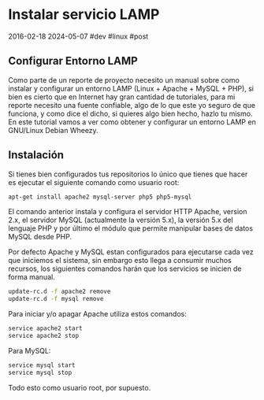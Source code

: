 <!-- vim: set spelllang=es_mx: -->

# Instalar servicio LAMP
2016-02-18 2024-05-07 #dev #linux #post

## Configurar Entorno LAMP
Como parte de un reporte de proyecto necesito un manual sobre como instalar y configurar un entorno LAMP (Linux + Apache + MySQL + PHP), si bien es cierto que en Internet hay gran cantidad de tutoriales, para mi reporte necesito una fuente confiable, algo de lo que este yo seguro de que funciona, y como dice el dicho, si quieres algo bien hecho, hazlo tu mismo. En este tutorial vamos a ver como obtener y configurar un entorno LAMP en GNU/Linux Debian Wheezy.

## Instalación
Si tienes bien configurados tus repositorios lo único que tienes que hacer es ejecutar el siguiente comando como usuario root:

```sh
apt-get install apache2 mysql-server php5 php5-mysql
```

El comando anterior instala y configura el servidor HTTP Apache, version 2.x, el servidor MySQL (actualmente la versión 5.x), la versión 5.x del lenguaje PHP y por último el módulo que permite manipular bases de datos MySQL desde PHP.

Por defecto Apache y MySQL estan configurados para ejecutarse cada vez que iniciemos el sistema, sin embargo esto llega a consumir muchos recursos, los siguientes comandos harán que los servicios se inicien de forma manual.
```sh
update-rc.d -f apache2 remove
update-rc.d -f mysql remove
```

Para iniciar y/o apagar Apache utiliza estos comandos:

```sh
service apache2 start
service apache2 stop
```

Para MySQL:

```sh
service mysql start
service mysql stop
```

Todo esto como usuario root, por supuesto.
